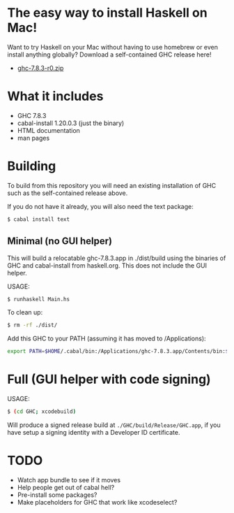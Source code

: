 # The easy way to install Haskell on Mac!

Want to try Haskell on your Mac without having to use homebrew or
even install anything globally? Download a self-contained GHC release here!

* [ghc-7.8.3-r0.zip](https://github.com/etrepum/ghc-dot-app/releases/download/v7.8.3-r0/ghc-7.8.3-r0.zip)

# What it includes

* GHC 7.8.3
* cabal-install 1.20.0.3 (just the binary)
* HTML documentation
* man pages

# Building

To build from this repository you will need an existing installation of
GHC such as the self-contained release above.

If you do not have it already, you will also need the text package:

```bash
$ cabal install text
```

## Minimal (no GUI helper)

This will build a relocatable ghc-7.8.3.app in ./dist/build using
the binaries of GHC and cabal-install from haskell.org. This does not
include the GUI helper.

USAGE:

```bash
$ runhaskell Main.hs
```

To clean up:

```bash
$ rm -rf ./dist/
```

Add this GHC to your PATH (assuming it has moved to /Applications):

```bash
export PATH=$HOME/.cabal/bin:/Applications/ghc-7.8.3.app/Contents/bin:$PATH
```

# Full (GUI helper with code signing)

USAGE:

```bash
$ (cd GHC; xcodebuild)
```

Will produce a signed release build at `./GHC/build/Release/GHC.app`,
if you have setup a signing identity with a Developer ID certificate.

# TODO

* Watch app bundle to see if it moves
* Help people get out of cabal hell?
* Pre-install some packages?
* Make placeholders for GHC that work like xcodeselect?
